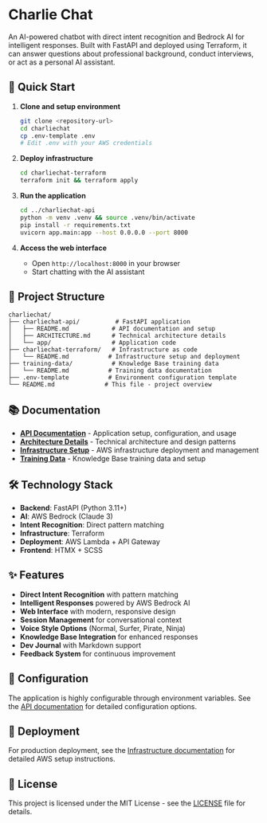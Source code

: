 # Charlie Chat

An AI-powered chatbot with direct intent recognition and Bedrock AI for intelligent responses. Built with FastAPI and deployed using Terraform, it can answer questions about professional background, conduct interviews, or act as a personal AI assistant.

## 🚀 Quick Start

1. **Clone and setup environment**
   ```bash
   git clone <repository-url>
   cd charliechat
   cp .env-template .env
   # Edit .env with your AWS credentials
   ```

2. **Deploy infrastructure**
   ```bash
   cd charliechat-terraform
   terraform init && terraform apply
   ```

3. **Run the application**
   ```bash
   cd ../charliechat-api
   python -m venv .venv && source .venv/bin/activate
   pip install -r requirements.txt
   uvicorn app.main:app --host 0.0.0.0 --port 8000
   ```

4. **Access the web interface**
   - Open `http://localhost:8000` in your browser
   - Start chatting with the AI assistant

## 📁 Project Structure

```
charliechat/
├── charliechat-api/          # FastAPI application
│   ├── README.md            # API documentation and setup
│   ├── ARCHITECTURE.md      # Technical architecture details
│   └── app/                 # Application code
├── charliechat-terraform/   # Infrastructure as code
│   └── README.md           # Infrastructure setup and deployment
├── training-data/           # Knowledge Base training data
│   └── README.md           # Training data documentation
├── .env-template           # Environment configuration template
└── README.md              # This file - project overview
```

## 📚 Documentation

- **[API Documentation](charliechat-api/README.md)** - Application setup, configuration, and usage
- **[Architecture Details](charliechat-api/ARCHITECTURE.md)** - Technical architecture and design patterns
- **[Infrastructure Setup](charliechat-terraform/README.md)** - AWS infrastructure deployment and management
- **[Training Data](training-data/README.md)** - Knowledge Base training data and setup

## 🛠 Technology Stack

- **Backend**: FastAPI (Python 3.11+)
- **AI**: AWS Bedrock (Claude 3)
- **Intent Recognition**: Direct pattern matching
- **Infrastructure**: Terraform
- **Deployment**: AWS Lambda + API Gateway
- **Frontend**: HTMX + SCSS

## ✨ Features

- **Direct Intent Recognition** with pattern matching
- **Intelligent Responses** powered by AWS Bedrock AI
- **Web Interface** with modern, responsive design
- **Session Management** for conversational context
- **Voice Style Options** (Normal, Surfer, Pirate, Ninja)
- **Knowledge Base Integration** for enhanced responses
- **Dev Journal** with Markdown support
- **Feedback System** for continuous improvement

## 🔧 Configuration

The application is highly configurable through environment variables. See the [API documentation](charliechat-api/README.md#configuration) for detailed configuration options.

## 🚀 Deployment

For production deployment, see the [Infrastructure documentation](charliechat-terraform/README.md) for detailed AWS setup instructions.

## 📄 License

This project is licensed under the MIT License - see the [LICENSE](LICENSE) file for details.
